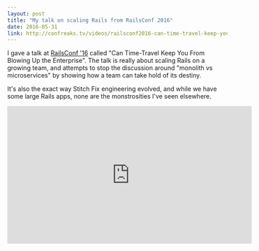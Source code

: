 ```yaml
---
layout: post
title: "My talk on scaling Rails from RailsConf 2016"
date: 2016-05-31
link: http://confreaks.tv/videos/railsconf2016-can-time-travel-keep-you-from-blowing-up-the-enterprise
---
```


I gave a talk at [RailsConf '16](http://railsconf.com/) called "Can Time-Travel Keep You From Blowing Up the Enterprise".  The talk is really about scaling Rails on a growing team, and attempts to stop the discussion around "monolith vs microservices" by showing how a team can take hold of its destiny.

It's also the exact way Stitch Fix engineering evolved, and while we have some large Rails apps, none are the monstrosities I've seen elsewhere.

<iframe width="560" height="315" src="https://www.youtube.com/embed/23NhP4x3AAE" frameborder="0" allowfullscreen></iframe>
&nbsp;
